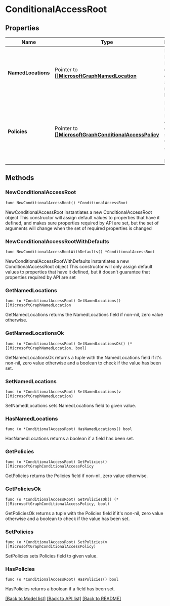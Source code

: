 # ConditionalAccessRoot

## Properties

Name | Type | Description | Notes
------------ | ------------- | ------------- | -------------
**NamedLocations** | Pointer to [**[]MicrosoftGraphNamedLocation**](MicrosoftGraphNamedLocation.md) | Read-only. Nullable. Returns a collection of the specified named locations. | [optional] 
**Policies** | Pointer to [**[]MicrosoftGraphConditionalAccessPolicy**](MicrosoftGraphConditionalAccessPolicy.md) | Read-only. Nullable. Returns a collection of the specified Conditional Access (CA) policies. | [optional] 

## Methods

### NewConditionalAccessRoot

`func NewConditionalAccessRoot() *ConditionalAccessRoot`

NewConditionalAccessRoot instantiates a new ConditionalAccessRoot object
This constructor will assign default values to properties that have it defined,
and makes sure properties required by API are set, but the set of arguments
will change when the set of required properties is changed

### NewConditionalAccessRootWithDefaults

`func NewConditionalAccessRootWithDefaults() *ConditionalAccessRoot`

NewConditionalAccessRootWithDefaults instantiates a new ConditionalAccessRoot object
This constructor will only assign default values to properties that have it defined,
but it doesn't guarantee that properties required by API are set

### GetNamedLocations

`func (o *ConditionalAccessRoot) GetNamedLocations() []MicrosoftGraphNamedLocation`

GetNamedLocations returns the NamedLocations field if non-nil, zero value otherwise.

### GetNamedLocationsOk

`func (o *ConditionalAccessRoot) GetNamedLocationsOk() (*[]MicrosoftGraphNamedLocation, bool)`

GetNamedLocationsOk returns a tuple with the NamedLocations field if it's non-nil, zero value otherwise
and a boolean to check if the value has been set.

### SetNamedLocations

`func (o *ConditionalAccessRoot) SetNamedLocations(v []MicrosoftGraphNamedLocation)`

SetNamedLocations sets NamedLocations field to given value.

### HasNamedLocations

`func (o *ConditionalAccessRoot) HasNamedLocations() bool`

HasNamedLocations returns a boolean if a field has been set.

### GetPolicies

`func (o *ConditionalAccessRoot) GetPolicies() []MicrosoftGraphConditionalAccessPolicy`

GetPolicies returns the Policies field if non-nil, zero value otherwise.

### GetPoliciesOk

`func (o *ConditionalAccessRoot) GetPoliciesOk() (*[]MicrosoftGraphConditionalAccessPolicy, bool)`

GetPoliciesOk returns a tuple with the Policies field if it's non-nil, zero value otherwise
and a boolean to check if the value has been set.

### SetPolicies

`func (o *ConditionalAccessRoot) SetPolicies(v []MicrosoftGraphConditionalAccessPolicy)`

SetPolicies sets Policies field to given value.

### HasPolicies

`func (o *ConditionalAccessRoot) HasPolicies() bool`

HasPolicies returns a boolean if a field has been set.


[[Back to Model list]](../README.md#documentation-for-models) [[Back to API list]](../README.md#documentation-for-api-endpoints) [[Back to README]](../README.md)


